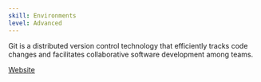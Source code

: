 ```yaml
---
skill: Environments
level: Advanced
---
```


Git is a distributed version control technology that efficiently tracks code
changes and facilitates collaborative software development among teams.

[Website](https://git-scm.com)
